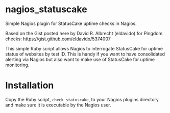 # nagios_statuscake
Simple Nagios plugin for StatusCake uptime checks in Nagios.

Based on the Gist posted here by David R. Albrecht (eldavido) for Pingdom checks:
https://gist.github.com/eldavido/5374007

This simple Ruby script allows Nagios to interrogate StatusCake for uptime status of websites by test ID. This is handy if you want to have consolidated alerting via Nagios but also want to make use of StatusCake for uptime monitoring.

# Installation
Copy the Ruby script, `check_statuscake`, to your Nagios plugins directory and make sure it is executable by the Nagios user.
